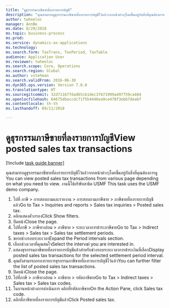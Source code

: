 ```yaml
--- 
title: "ดูธุรกรรมภาษีขายที่ลงรายการบัญชี"
description: "คุณสามารถดูธุรกรรมภาษีขายที่ลงรายการบัญชีไว้แล้วจากหน้าต่างๆโดยขึ้นอยู่กับสิ่งที่คุณต้องการดู "
author: twheeloc
manager: AnnBe
ms.date: 8/29/2018
ms.topic: business-process
ms.prod: 
ms.service: dynamics-ax-applications
ms.technology: 
ms.search.form: TaxTrans, TaxPeriod, TaxTable
audience: Application User
ms.reviewer: twheeloc
ms.search.scope: Core, Operations
ms.search.region: Global
ms.author: vstehman
ms.search.validFrom: 2016-06-30
ms.dyn365.ops.version: Version 7.0.0
ms.translationtype: HT
ms.sourcegitcommit: 32d71167fdad65cb1dec37671999a497759ca484
ms.openlocfilehash: 64675dbaccdc71f5b4446ea9ce478f3ebb7deabf
ms.contentlocale: th-th
ms.lasthandoff: 09/11/2018

---
```

# <a name="view-posted-sales-tax-transactions"></a><span data-ttu-id="64584-103">ดูธุรกรรมภาษีขายที่ลงรายการบัญชี</span><span class="sxs-lookup"><span data-stu-id="64584-103">View posted sales tax transactions</span></span>

[!include [task guide banner](../../includes/task-guide-banner.md)]

<span data-ttu-id="64584-104">คุณสามารถดูธุรกรรมภาษีขายที่ลงรายการบัญชีไว้แล้วจากหน้าต่างๆโดยขึ้นอยู่กับสิ่งที่คุณต้องการดู </span><span class="sxs-lookup"><span data-stu-id="64584-104">You can view posted sales tax transactions from various page depending on what you need to view.</span></span> <span data-ttu-id="64584-105">งานนี้ใช้บริษัทสาธิต USMF </span><span class="sxs-lookup"><span data-stu-id="64584-105">This task uses the USMF demo company.</span></span>

1. <span data-ttu-id="64584-106">ไปที่ ภาษี > การสอบถามและรายงาน > การสอบถามภาษีขาย > ภาษีขายที่ลงรายการบัญชีแล้ว</span><span class="sxs-lookup"><span data-stu-id="64584-106">Go to Tax > Inquiries and reports > Sales tax inquiries > Posted sales tax.</span></span>
2. <span data-ttu-id="64584-107">คลิกแสดงตัวกรอง</span><span class="sxs-lookup"><span data-stu-id="64584-107">Click Show filters.</span></span>
3. <span data-ttu-id="64584-108">ปิดหน้า</span><span class="sxs-lookup"><span data-stu-id="64584-108">Close the page.</span></span>
4. <span data-ttu-id="64584-109">ไปที่ภาษี > ภาษีทางอ้อม > ภาษีขาย > ระยะเวลาการชำระภาษีขาย</span><span class="sxs-lookup"><span data-stu-id="64584-109">Go to Tax > Indirect taxes > Sales tax > Sales tax settlement periods.</span></span>
5. <span data-ttu-id="64584-110">ขยายช่วงรอบระยะเวลา</span><span class="sxs-lookup"><span data-stu-id="64584-110">Expand the Period intervals section.</span></span>
6. <span data-ttu-id="64584-111">เลือกช่วงเวลาที่คุณสนใจ</span><span class="sxs-lookup"><span data-stu-id="64584-111">Select the interval you are interested in.</span></span>
7. <span data-ttu-id="64584-112">แสดงธุรกรรมภาษีขายที่ลงรายการบัญชีแล้วสำหรับช่วงรอบระยะเวลาการชำระเงินที่เลือก</span><span class="sxs-lookup"><span data-stu-id="64584-112">Display posted sales tax transactions for the selected settlement period interval.</span></span>
8. <span data-ttu-id="64584-113">คุณยังสามารถกรองรายการธุรกรรมภาษีขายที่ลงรายการบัญชีไว้แล้ว</span><span class="sxs-lookup"><span data-stu-id="64584-113">You can further filter the list of posted sales tax transactions.</span></span>
9. <span data-ttu-id="64584-114">ปิดหน้า</span><span class="sxs-lookup"><span data-stu-id="64584-114">Close the page.</span></span>
10. <span data-ttu-id="64584-115">ไปที่ภาษี > ภาษีทางอ้อม > ภาษีขาย > รหัสภาษีขาย</span><span class="sxs-lookup"><span data-stu-id="64584-115">Go to Tax > Indirect taxes > Sales tax > Sales tax codes.</span></span>
11. <span data-ttu-id="64584-116">ในบานหน้าต่างการดำเนินการ คลิกที่รหัสภาษีขาย</span><span class="sxs-lookup"><span data-stu-id="64584-116">On the Action Pane, click Sales tax code.</span></span>
12. <span data-ttu-id="64584-117">คลิกที่ภาษีขายที่ลงรายการบัญชีแล้ว</span><span class="sxs-lookup"><span data-stu-id="64584-117">Click Posted sales tax.</span></span>


